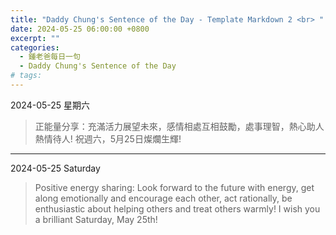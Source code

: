 ```yaml
---
title: "Daddy Chung's Sentence of the Day - Template Markdown 2 <br> "
date: 2024-05-25 06:00:00 +0800
excerpt: ""
categories:
  - 鍾老爸每日一句
  - Daddy Chung's Sentence of the Day
# tags:
---
```


2024-05-25 星期六

> 正能量分享：充滿活力展望未來，感情相處互相鼓勵，處事理智，熱心助人熱情待人! 祝週六，5月25日燦爛生輝!

---

2024-05-25 Saturday

> Positive energy sharing: Look forward to the future with energy, get along emotionally and encourage each other, act rationally, be enthusiastic about helping others and treat others warmly! I wish you a brilliant Saturday, May 25th!
